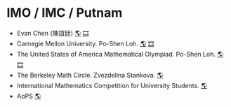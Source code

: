 # IMO / IMC / Putnam
- Evan Chen (陳誼廷)
[:earth_americas:](https://web.evanchen.cc/)
[:film_strip:](https://www.youtube.com/c/vEnhance)
- Carnegie Mellon University. Po-Shen Loh.
[:earth_americas:](https://www.math.cmu.edu/~ploh/teaching.shtml)
[:film_strip:](https://www.youtube.com/c/DailyChallengewithPoShenLoh)
- The United States of America Mathematical Olympiad. Po-Shen Loh.
[:earth_americas:](https://www.math.cmu.edu/~ploh/olympiad.shtml)
[:film_strip:](https://www.youtube.com/c/DailyChallengewithPoShenLoh)
- The Berkeley Math Circle. Zvezdelina Stankova.
[:earth_americas:](https://mathcircle.berkeley.edu/)
- International Mathematics Competition for University Students.
[:earth_americas:](https://www.imc-math.org.uk/)
- AoPS
[:earth_americas:](https://artofproblemsolving.com/)
